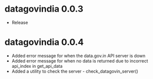 # datagovindia 0.0.3

* Release

# datagovindia 0.0.4

* Added error message for when the data.gov.in API server is down
* Added error message for when no data is returned due to incorrect api_index in get_api_data
* Added a utility to check the server - check_datagovin_server()
